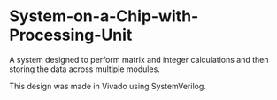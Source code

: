 # System-on-a-Chip-with-Processing-Unit
A system designed to perform matrix and integer calculations and then storing the data across multiple modules. 

This design was made in Vivado using SystemVerilog. 
